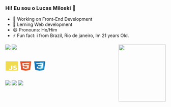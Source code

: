 ### Hi! Eu sou o Lucas Miloski 👋

- 🔭 Working on Front-End Development
- 🌱 Lerning Web development 
- 😄 Pronouns: He/Him
- ⚡ Fun fact: i from Brazil, Rio de janeiro, Im 21 years Old.   
<div>
    <a ref="https://github.com/Miloskimon">
    <img height="180em" src="https://github-readme-stats.vercel.app/api?username=Miloskimon&show_icon-true&theme-dark"/>
    <img height="180em" src="https://github-readme-stats.vercel.app/api/top-langs/?username=Miloskimon&layout-compact&lang_count-16&theme=dark"/>
     <img align="right" width="148" height="180" src="https://media1.tenor.com/images/68e8337fb4eb7e40645d832c64762a8b/tenor.gif?itemid=19443613">
</div>
<br>
</picture>
<div style="display: inline_block"><br>
  <img align="center" alt="Lucas-Js" height="30" width="40" src="https://raw.githubusercontent.com/devicons/devicon/master/icons/javascript/javascript-plain.svg">
  <img align="center" alt="Lucas-HTML" height="30" width="40" src="https://raw.githubusercontent.com/devicons/devicon/master/icons/html5/html5-original.svg">
  <img align="center" alt="Lucas-CSS" height="30" width="40" src="https://raw.githubusercontent.com/devicons/devicon/master/icons/css3/css3-original.svg">
</div>

##

<div> 
  <a href="https://www.instagram.com/miloski.alenc/" target="_blank"><img src="https://img.shields.io/badge/-Instagram-%23E4405F?style=for-the-badge&logo=instagram&logoColor=white" target="_blank"></a>
  <a href = "mailto:lucasmiloski01@gmail.com" target="_black"><img src="https://img.shields.io/badge/Gmail-D14836?style=for-the-badge&logo=gmail&logoColor=white" target="_blank"></a>
  <a href="https://www.linkedin.com/in/lucas-miloski-48197b272/" target="_blank"><img src="https://img.shields.io/badge/-LinkedIn-%230077B5?style=for-the-badge&logo=linkedin&logoColor=white" target="_blank"></a> 
</div>
<div>


